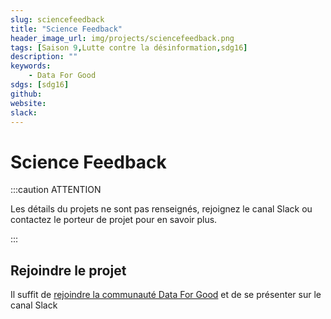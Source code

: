 ```yaml
---
slug: sciencefeedback
title: "Science Feedback"
header_image_url: img/projects/sciencefeedback.png
tags: [Saison 9,Lutte contre la désinformation,sdg16]
description: ""
keywords:
    - Data For Good
sdgs: [sdg16]
github: 
website: 
slack: 
---
```


# Science Feedback

:::caution ATTENTION

Les détails du projets ne sont pas renseignés, rejoignez le canal Slack ou contactez le porteur de projet pour en savoir plus.

:::


## Rejoindre le projet
Il suffit de [rejoindre la communauté Data For Good](/join) et de se présenter sur le canal Slack 

